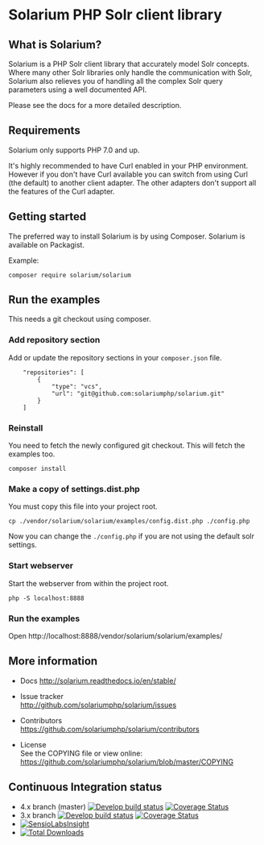 # Solarium PHP Solr client library


## What is Solarium?

Solarium is a PHP Solr client library that accurately model Solr concepts. Where many other Solr libraries only handle
the communication with Solr, Solarium also relieves you of handling all the complex Solr query parameters using a
well documented API.

Please see the docs for a more detailed description.

## Requirements

Solarium only supports PHP 7.0 and up.

It's highly recommended to have Curl enabled in your PHP environment. However if you don't have Curl available you can
switch from using Curl (the default) to another client adapter. The other adapters don't support all the features of the
Curl adapter.

## Getting started

The preferred way to install Solarium is by using Composer. Solarium is available on Packagist.

Example:
```
composer require solarium/solarium
```

## Run the examples

This needs a git checkout using composer.

### Add repository section

Add or update the repository sections in your `composer.json` file.

```
    "repositories": [
        {
            "type": "vcs",
            "url": "git@github.com:solariumphp/solarium.git"
        }
    ]
```

### Reinstall

You need to fetch the newly configured git checkout. This will fetch the examples too.

```
composer install
```

### Make a copy of settings.dist.php

You must copy this file into your project root.

```
cp ./vendor/solarium/solarium/examples/config.dist.php ./config.php
```

Now you can change the `./config.php` if you are not using the default solr settings.

### Start webserver

Start the webserver from within the project root.

```
php -S localhost:8888
```

### Run the examples

Open http://localhost:8888/vendor/solarium/solarium/examples/

## More information

* Docs
  http://solarium.readthedocs.io/en/stable/

* Issue tracker   
  http://github.com/solariumphp/solarium/issues

* Contributors    
  https://github.com/solariumphp/solarium/contributors

* License   
  See the COPYING file or view online:  
  https://github.com/solariumphp/solarium/blob/master/COPYING

## Continuous Integration status

* 4.x branch (master) [![Develop build status](https://secure.travis-ci.org/solariumphp/solarium.png?branch=master)](http://travis-ci.org/solariumphp/solarium?branch=master) [![Coverage Status](https://coveralls.io/repos/solariumphp/solarium/badge.png?branch=master)](https://coveralls.io/r/solariumphp/solarium?branch=master)
* 3.x branch [![Develop build status](https://secure.travis-ci.org/solariumphp/solarium.png?branch=3.x)](http://travis-ci.org/solariumphp/solarium?branch=3.x) [![Coverage Status](https://coveralls.io/repos/solariumphp/solarium/badge.png?branch=3.x)](https://coveralls.io/r/solariumphp/solarium?branch=3.x)
* [![SensioLabsInsight](https://insight.sensiolabs.com/projects/292e29f7-10a9-4685-b9ac-37925ebef9ae/small.png)](https://insight.sensiolabs.com/projects/292e29f7-10a9-4685-b9ac-37925ebef9ae)
* [![Total Downloads](https://poser.pugx.org/solarium/solarium/downloads.svg)](https://packagist.org/packages/solarium/solarium)

